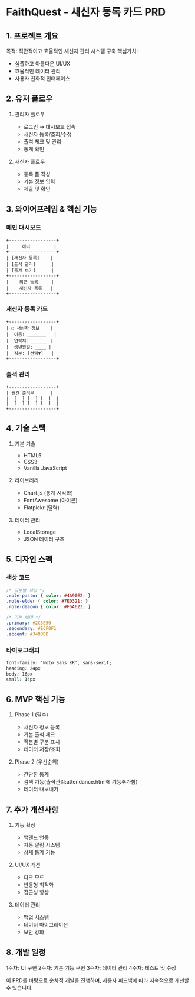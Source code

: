 # FaithQuest - 새신자 등록 카드 PRD

## 1. 프로젝트 개요

목적: 직관적이고 효율적인 새신자 관리 시스템 구축
핵심가치:

- 심플하고 아름다운 UI/UX
- 효율적인 데이터 관리
- 사용자 친화적 인터페이스

## 2. 유저 플로우

1. 관리자 플로우

   - 로그인 → 대시보드 접속
   - 새신자 등록/조회/수정
   - 출석 체크 및 관리
   - 통계 확인

2. 새신자 플로우
   - 등록 폼 작성
   - 기본 정보 입력
   - 제출 및 확인

## 3. 와이어프레임 & 핵심 기능

### 메인 대시보드

```
+------------------+
|     헤더         |
+------------------+
| [새신자 등록]    |
| [출석 관리]      |
| [통계 보기]      |
+------------------+
|    최근 등록     |
|    새신자 목록   |
+------------------+
```

### 새신자 등록 카드

```
+------------------+
| ○ 새신자 정보    |
|  이름: _______   |
|  연락처: ______ |
|  생년월일: ____ |
|  직분: [선택▼]   |
+------------------+
```

### 출석 관리

```
+------------------+
| 월간 출석부      |
|  [  ] [  ] [  ]  |
|  [  ] [  ] [  ]  |
+------------------+
```

## 4. 기술 스택

1. 기본 기술

   - HTML5
   - CSS3
   - Vanilla JavaScript

2. 라이브러리

   - Chart.js (통계 시각화)
   - FontAwesome (아이콘)
   - Flatpickr (달력)

3. 데이터 관리
   - LocalStorage
   - JSON 데이터 구조

## 5. 디자인 스펙

### 색상 코드

```css
/* 직분별 색상 */
.role-pastor { color: #4A90E2; }
.role-elder { color: #7ED321; }
.role-deacon { color: #F5A623; }

/* 기본 테마 */
.primary: #2C3E50
.secondary: #ECF0F1
.accent: #3498DB
```

### 타이포그래피

```css
font-family: 'Noto Sans KR', sans-serif;
heading: 24px
body: 16px
small: 14px
```

## 6. MVP 핵심 기능

1. Phase 1 (필수)

   - 새신자 정보 등록
   - 기본 출석 체크
   - 직분별 구분 표시
   - 데이터 저장/조회

2. Phase 2 (우선순위)
   - 간단한 통계
   - 검색 기능(출석관리:attendance.html에 기능추가함)
   - 데이터 내보내기

## 7. 추가 개선사항

1. 기능 확장

   - 백엔드 연동
   - 자동 알림 시스템
   - 상세 통계 기능

2. UI/UX 개선

   - 다크 모드
   - 반응형 최적화
   - 접근성 향상

3. 데이터 관리
   - 백업 시스템
   - 데이터 마이그레이션
   - 보안 강화

## 8. 개발 일정

1주차: UI 구현
2주차: 기본 기능 구현
3주차: 데이터 관리
4주차: 테스트 및 수정

이 PRD를 바탕으로 순차적 개발을 진행하며, 사용자 피드백에 따라 지속적으로 개선할 수 있습니다.
